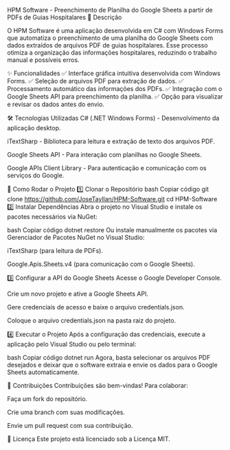 HPM Software - Preenchimento de Planilha do Google Sheets a partir de PDFs de Guias Hospitalares
🏥 Descrição

O HPM Software é uma aplicação desenvolvida em C# com Windows Forms que automatiza o preenchimento de uma planilha do Google Sheets com dados extraídos de arquivos PDF de guias hospitalares. Esse processo otimiza a organização das informações hospitalares, reduzindo o trabalho manual e possíveis erros.

✨ Funcionalidades
✅ Interface gráfica intuitiva desenvolvida com Windows Forms.
✅ Seleção de arquivos PDF para extração de dados.
✅ Processamento automático das informações dos PDFs.
✅ Integração com o Google Sheets API para preenchimento da planilha.
✅ Opção para visualizar e revisar os dados antes do envio.

🛠 Tecnologias Utilizadas
C# (.NET Windows Forms) - Desenvolvimento da aplicação desktop.

iTextSharp - Biblioteca para leitura e extração de texto dos arquivos PDF.

Google Sheets API - Para interação com planilhas no Google Sheets.

Google APIs Client Library - Para autenticação e comunicação com os serviços do Google.

🚀 Como Rodar o Projeto
1️⃣ Clonar o Repositório
bash
Copiar código
git clone https://github.com/JoseTayllan/HPM-Software.git
cd HPM-Software
2️⃣ Instalar Dependências
Abra o projeto no Visual Studio e instale os pacotes necessários via NuGet:

bash
Copiar código
dotnet restore
Ou instale manualmente os pacotes via Gerenciador de Pacotes NuGet no Visual Studio:

iTextSharp (para leitura de PDFs).

Google.Apis.Sheets.v4 (para comunicação com o Google Sheets).

3️⃣ Configurar a API do Google Sheets
Acesse o Google Developer Console.

Crie um novo projeto e ative a Google Sheets API.

Gere credenciais de acesso e baixe o arquivo credentials.json.

Coloque o arquivo credentials.json na pasta raiz do projeto.

4️⃣ Executar o Projeto
Após a configuração das credenciais, execute a aplicação pelo Visual Studio ou pelo terminal:

bash
Copiar código
dotnet run
Agora, basta selecionar os arquivos PDF desejados e deixar que o software extraia e envie os dados para o Google Sheets automaticamente.

🤝 Contribuições
Contribuições são bem-vindas! Para colaborar:

Faça um fork do repositório.

Crie uma branch com suas modificações.

Envie um pull request com sua contribuição.

📜 Licença
Este projeto está licenciado sob a Licença MIT.
